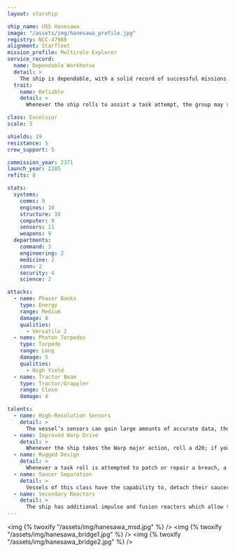 ```yaml
---
layout: starship

ship_name: USS Hanesawa
image: "/assets/img/hanesawa_profile.jpg"
registry: NCC-47988
alignment: Starfleet
mission_profile: Multirole Explorer
service_record: 
  name: Dependable Workhorse
  detail: > 
    The ship is dependable, with a solid record of successful missions and accomplishments. While overshadowed by more famous ships, this vessel is nevertheless a mainstay of the fleet, with a competent, dedicated crew.
  trait: 
    name: Reliable
    detail: >
      Whenever the ship rolls to assist a task attempt, the group may spend 1 Momentum to ignore any complications rolled on the ship’s die.

class: Excelsior
scale: 5

shields: 19
resistance: 5
crew_support: 5

commission_year: 2371
launch_year: 2285
refits: 8

stats:
  systems:
    comms: 9
    engines: 10
    structure: 10
    computer: 9
    sensors: 11
    weapons: 9
  departments:
    command: 3
    engineering: 2
    medicine: 2
    conn: 2
    security: 4
    science: 2

attacks:
  - name: Phaser Banks
    type: Energy 
    range: Medium 
    damage: 8
    qualities: 
      - Versatile 2
  - name: Photon Torpedos
    type: Torpedo
    range: Long
    damage: 5
    qualities:
      - High Yield
  - name: Tractor Beam
    type: Tractor/Grappler
    range: Close
    damage: 4 

talents:
  - name: High-Resolution Sensors
    detail: >
      The vessel’s sensors can gain large amounts of accurate data, though they are extremely sensitive. While the vessel is not in combat, any successful task assisted by the ship’s Sensors gains 1 bonus Momentum. Bonus Momentum may not be saved.
  - name: Improved Warp Drive
    detail: >
      Whenever the ship takes the Warp major action, roll a d20; if you roll equal to or under the ship’s Engines, you do not spend Reserve Power for the ship.
  - name: Rugged Design
    detail: >
      Whenever a task roll is attempted to patch or repair a breach, a d20 may be re-rolled. Further, if the task is successful, the crew may spend Momentum to patch a second breach; this will cost 2 Momentum, +1 per additional step of Potency on that second breach.
  - name: Saucer Separation
    detail: >
      Vessels of this class have the capability to, detach their saucer section in an emergency. Once the saucer has detached, the two sections of the ship cannot be reconnected outside of a drydock. Ship’s systems are halved (round up) for the saucer and the secondary hull when separated, the saucer is unable to enter warp speeds or launch small craft, and each section is considered a separate vessel with Scale 1 less than the original vessel; the secondary hull is commanded from main engineering. The saucer can land on a planetary surface with emergency landing gear.
  - name: Secondary Reactors
    detail: > 
      The ship has additional impulse and fusion reactors which allow the ship to generate far greater quantities of energy. Once per scene, when you take the Reroute Power action, you may spend 2 Momentum (Immediate) to immediately regain the use of Reserve Power.
---
```


<img {% twoxify "/assets/img/hanesawa_msd.jpg" %} />
<img {% twoxify "/assets/img/hanesawa_bridge1.jpg" %} />
<img {% twoxify "/assets/img/hanesawa_bridge2.jpg" %} />